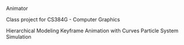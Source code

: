 Animator

Class project for CS384G - Computer Graphics

Hierarchical Modeling
Keyframe Animation with Curves
Particle System Simulation
